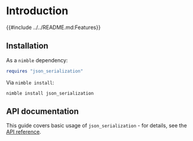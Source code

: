 # Introduction

{{#include ../../README.md:Features}}

## Installation

As a `nimble` dependency:

```nim
requires "json_serialization"
```

Via `nimble install`:

```text
nimble install json_serialization
```

## API documentation

This guide covers basic usage of `json_serialization` - for details, see the
[API reference](./api/).
